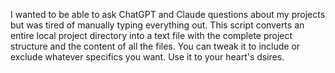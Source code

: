 I wanted to be able to ask ChatGPT and Claude questions about my projects but was tired of manually typing everything out. This script converts an entire local project directory into a text file with the complete project structure and the content of all the files. You can tweak it to include or exclude whatever specifics you want. Use it to your heart's dsires.